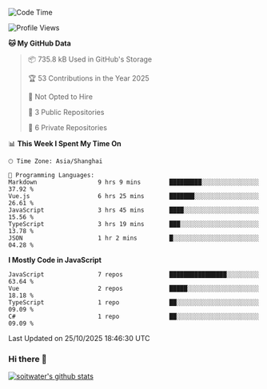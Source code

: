 <!--START_SECTION:waka-->
![Code Time](http://img.shields.io/badge/Code%20Time-5%2C671%20hrs%208%20mins-blue)

![Profile Views](http://img.shields.io/badge/Profile%20Views-1-blue)

**🐱 My GitHub Data** 

> 📦 735.8 kB Used in GitHub's Storage 
 > 
> 🏆 53 Contributions in the Year 2025
 > 
> 🚫 Not Opted to Hire
 > 
> 📜 3 Public Repositories 
 > 
> 🔑 6 Private Repositories 
 > 
📊 **This Week I Spent My Time On** 

```text
🕑︎ Time Zone: Asia/Shanghai

💬 Programming Languages: 
Markdown                 9 hrs 9 mins        █████████░░░░░░░░░░░░░░░░   37.92 % 
Vue.js                   6 hrs 25 mins       ███████░░░░░░░░░░░░░░░░░░   26.61 % 
JavaScript               3 hrs 45 mins       ████░░░░░░░░░░░░░░░░░░░░░   15.56 % 
TypeScript               3 hrs 19 mins       ███░░░░░░░░░░░░░░░░░░░░░░   13.78 % 
JSON                     1 hr 2 mins         █░░░░░░░░░░░░░░░░░░░░░░░░   04.28 % 
```

**I Mostly Code in JavaScript** 

```text
JavaScript               7 repos             ████████████████░░░░░░░░░   63.64 % 
Vue                      2 repos             █████░░░░░░░░░░░░░░░░░░░░   18.18 % 
TypeScript               1 repo              ██░░░░░░░░░░░░░░░░░░░░░░░   09.09 % 
C#                       1 repo              ██░░░░░░░░░░░░░░░░░░░░░░░   09.09 % 
```




 Last Updated on 25/10/2025 18:46:30 UTC
<!--END_SECTION:waka-->

### Hi there 👋
[![soitwater's github stats](https://github-readme-stats.vercel.app/api?username=soitwater)](https://github.com/soitwater/github-readme-stats)
